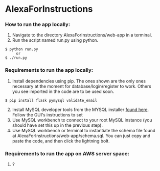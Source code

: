 # AlexaForInstructions

### How to run the app locally:
1. Navigate to the directory AlexaForInstructions/web-app in a terminal.
2. Run the script named run.py using python.
```
$ python run.py
     or
$ ./run.py
```

### Requirements to run the app locally:
1. Install dependencies using pip. The ones shown are the only ones necessary at the moment for database/login/register to work. Others you see imported in the code are to be used soon.
```
$ pip install flask pymysql validate_email
```
2. Install MySQL developer tools from the MYSQL installer [found here](https://dev.mysql.com/downloads/installer/). Follow the GUI's instructions to set
3. Use MySQL workbench to connect to your root MySQL instance (you should have set this up in the previous step).
4. Use MySQL workbench or terminal to instantiate the schema file found at AlexaForInstructions/web-app/schema.sql. You can just copy and paste the code, and then click the lightning bolt.

### Requirements to run the app on AWS server space:
1. ?
